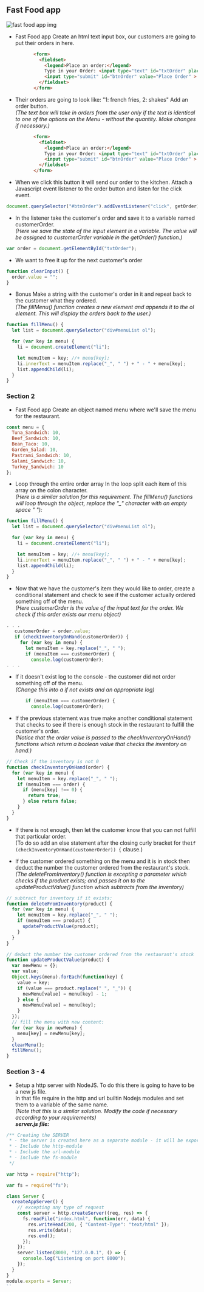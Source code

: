 ## Fast Food app

![fast food app img](images/fastFoodAppImg.png)
- Fast Food app Create an html text input box, our customers are going to put their orders in here.
```HTML
          <form>
            <fieldset>
              <legend>Place an order:</legend>
              Type in your Order: <input type="text" id="txtOrder" placeholder="Your Order"><br>
              <input type="submit" id="btnOrder" value="Place Order" >
            </fieldset>
          </form>
```
- Their orders are going to look like: "1: french fries, 2: shakes" Add an order button.  
  *(The text box will take in orders from the user only if the text is identical to one of the options on the Menu - without the quantity. Make changes if necessary.)*
```HTML
          <form>
            <fieldset>
              <legend>Place an order:</legend>
              Type in your Order: <input type="text" id="txtOrder" placeholder="Your Order"><br>
              <input type="submit" id="btnOrder" value="Place Order" >
            </fieldset>
          </form>
```

- When we click this button it will send our order to the kitchen. Attach a Javascript event listener to the order button and listen for the click event.
```JavaScript
document.querySelector("#btnOrder").addEventListener("click", getOrder);
```

- In the listener take the customer's order and save it to a variable named customerOrder.  
  *(Here we save the state of the input element in a variable. The value will be assigned to customerOrder variable in the getOrder() function.)*
```JavaScript
var order = document.getElementById("txtOrder");
```

- We want to free it up for the next customer's order 
```JavaScript
function clearInput() {
  order.value = "";
}
```
- Bonus Make a string with the customer's order in it and repeat back to the customer what they ordered.  
  *(The fillMenu() function creates a new element and appends it to the ol element. This will display the orders back to the user.)*  

```JavaScript
function fillMenu() {
  let list = document.querySelector("div#menuList ol");

  for (var key in menu) {
    li = document.createElement("li");

    let menuItem = key; //+ menu[key];
    li.innerText = menuItem.replace("_", " ") + " - " + menu[key];
    list.appendChild(li);
  }
}
```
### Section 2
- Fast Food app Create an object named menu where we'll save the menu for the restaurant.
```JavaScript
const menu = {
  Tuna_Sandwich: 10,
  Beef_Sandwich: 10,
  Bean_Taco: 10,
  Garden_Salad: 10,
  Pastrami_Sandwich: 10,
  Salami_Sandwich: 10,
  Turkey_Sandwich: 10
};
```
- Loop through the entire order array In the loop split each item of this array on the colon character.  
  *(Here is a similar solution for this requirement. The fillMenu() functions will loop through the object, replace the "_" character with an empty space " "):*  
```JavaScript
function fillMenu() {
  let list = document.querySelector("div#menuList ol");

  for (var key in menu) {
    li = document.createElement("li");

    let menuItem = key; //+ menu[key];
    li.innerText = menuItem.replace("_", " ") + " - " + menu[key];
    list.appendChild(li);
  }
}
```

- Now that we have the customer's item they would like to order, create a conditional statement and check to see if the customer actually ordered something off of the menu.  
  *(Here customerOrder is the value of the input text for the order. We check if this order exists our menu object)*
```JavaScript 
. . .
   customerOrder = order.value;
   if (checkInventoryOnHand(customerOrder)) {
	 for (var key in menu) {
	   let menuItem = key.replace("_", " ");
	   if (menuItem === customerOrder) {
		 console.log(customerOrder);
. . .
```
- If it doesn't exist log to the console - the customer did not order something off of the menu.  
  *(Change this into a if not exists and an appropriate log)*  
```JavaScript
	   if (menuItem === customerOrder) {
		 console.log(customerOrder);
```

- If the previous statement was true make another conditional statement that checks to see if there is enough stock in the restaurant to fulfill the customer's order.  
  *(Notice that the order value is passed to the checkInventoryOnHand() functions which return a boolean value that checks the inventory on hand.)*
```JavaScript
// Check if the inventory is not 0
function checkInventoryOnHand(order) {
  for (var key in menu) {
    let menuItem = key.replace("_", " ");
    if (menuItem === order) {
      if (menu[key] !== 0) {
        return true;
      } else return false;
    }
  }
}
```
  
- If there is not enough, then let the customer know that you can not fulfill that particular order.  
  (To do so add an else statement after the closing curly bracket for the```if (checkInventoryOnHand(customerOrder)) {``` clause.)

- If the customer ordered something on the menu and it is in stock then deduct the number the customer ordered from the restaurant's stock.  
  *(The deleteFromInventory() function is excepting a parameter which checks if the product exists; and passes it on to the updateProductValue() function which subtracts from the inventory)*  
```JavaScript
// subtract for inventory if it exists:
function deleteFromInventory(product) {
  for (var key in menu) {
    let menuItem = key.replace("_", " ");
    if (menuItem === product) {
      updateProductValue(product);
    }
  }
}

// deduct the number the customer ordered from the restaurant's stock
function updateProductValue(product) {
  var newMenu = {};
  var value;
  Object.keys(menu).forEach(function(key) {
    value = key;
    if (value === product.replace(" ", "_")) {
      newMenu[value] = menu[key] - 1;
    } else {
      newMenu[value] = menu[key];
    }
  });
  // fill the menu with new content:
  for (var key in newMenu) {
    menu[key] = newMenu[key];
  }
  clearMenu();
  fillMenu();
}
```

### Section 3 - 4
- Setup a http server with NodeJS. To do this there is going to have to be a new js file.  
  In that file require in the http and url builtin Nodejs modules and set them to a variable of the same name.  
  *(Note that this is a similar solution. Modify the code if necessary according to your requirements)*  
***server.js file:***  
```JavaScript
/** Creating the SERVER
 * - the server is created here as a separate module - it will be exported and imported in the app.js file!
 * - Include the http-module
 * - Include the url-module
 * - Include the fs-module
 */

var http = require("http");

var fs = require("fs");

class Server {
  createAppServer() {
    // excepting any type of request
    const server = http.createServer((req, res) => {
      fs.readFile("index.html", function(err, data) {
        res.writeHead(200, { "Content-Type": "text/html" });
        res.write(data);
        res.end();
      });
    });
    server.listen(8000, "127.0.0.1", () => {
      console.log("Listening on port 8000");
    });
  }
}
module.exports = Server;
``
